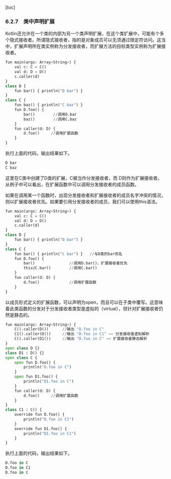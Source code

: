 [toc]

### 6.2.7　类中声明扩展

Kotlin还允许在一个类的内部为另一个类声明扩展，在这个类扩展中，可能有个多个隐式接收者。所谓隐式接收者，指的是对象成员可以无须通过限定符访问。这当中，扩展声明所在类实例称为分发接收者，而扩展方法的目标类型实例称为扩展接收者。

```python
fun main(args: Array<String>) {
    val c: C = C()
    val d: D = D()
    c.caller(d)
}
class D {
    fun bar() { println("D bar") }
}
class C {
    fun baz() { println("C baz") }
    fun D.foo() {
        bar()        //调用D.bar
        baz()        //调用C.baz
    }
    fun caller(d: D) {
        d.foo()     //调用扩展函数
    }
}
```

执行上面的代码，输出结果如下。

```python
D bar
C baz
```

这里在C类中创建了D类的扩展，C被当作分发接收者，而 D则作为扩展接收者。从例子中可以看出，在扩展函数中可以调用分发接收者的成员函数。

如果在调用某一个函数时，出现分发接收者和扩展接收者的成员名字冲突的情况，则以扩展接收者优先。如果要引用分发接收者的成员，我们可以使用this语法。

```python
fun main(args: Array<String>) {
    val c: C = C()
    val d: D = D()
    c.caller(d)
}
class D {
    fun bar() { println("D bar") }
}
class C {
    fun bar() { println("C bar") }   //与D类的bar同名
    fun D.foo() {
        bar()               //调用D.bar()，扩展接收者优先
        this@C.bar()        //调用C.bar()
    }
    fun caller(d: D) {
        d.foo()             //调用扩展函数
    }
}
```

以成员形式定义的扩展函数，可以声明为open，而且可以在子类中覆写。这意味着此类函数的分发对于分发接收者类型是虚拟的（virtual），但针对扩展接收者仍然是静态的。

```python
fun main(args: Array<String>) {
    C().caller(D())      //输出 "D.foo in C"
    C1().caller(D())     //输出 "D.foo in C1" —— 分发接收者虚拟解析
    C().caller(D1())     //输出 "D.foo in C" —— 扩展接收者静态解析
}
open class D {}
class D1 : D() {}
open class C {
    open fun D.foo() {
        println("D.foo in C")
    }
    open fun D1.foo() {
        println("D1.foo in C")
    }
    fun caller(d: D) {
        d.foo()     //调用扩展函数
    }
}
class C1 : C() {
    override fun D.foo() {
        println("D.foo in C1")
    }
    override fun D1.foo() {
        println("D1.foo in C1")
    }
}
```

执行上面的代码，输出结果如下。

```python
D.foo in C
D.foo in C1
D.foo in C
```

